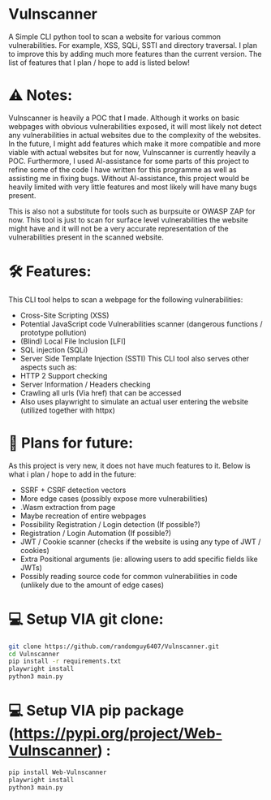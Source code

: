 # Vulnscanner
 A Simple CLI python tool to scan a website for various common vulnerabilities. For example, XSS, SQLi, SSTI and directory traversal. I plan to improve this by adding much more features than the current version. The list of features that I plan / hope to add is listed below!

# ⚠️ Notes:
 Vulnscanner is heavily a POC that I made. Although it works on basic webpages with obvious vulnerabilities exposed, it will most likely not detect any vulnerabilities in actual websites due to the complexity of the websites. In the future, I might add features which make it more compatible and more viable with actual websites but for now, Vulnscanner is currently heavily a POC. Furthermore, I used AI-assistance for some parts of this project to refine some of the code I have written for this programme as well as assisting me in fixing bugs. Without AI-assistance, this project would be heavily limited with very little features and most likely will have many bugs present.

 This is also not a substitute for tools such as burpsuite or OWASP ZAP for now. This tool is just to scan for surface level vulnerabilities the website might have and it will not be a very accurate representation of the vulnerabilities present in the scanned website.

# 🛠️ Features:
 This CLI tool helps to scan a webpage for the following vulnerabilities:
 - Cross-Site Scripting (XSS)
 - Potential JavaScript code Vulnerabilities scanner (dangerous functions / prototype pollution)
 - (Blind) Local File Inclusion [LFI]
 - SQL injection (SQLi)
 - Server Side Template Injection (SSTI)
 This CLI tool also serves other aspects such as:
 - HTTP 2 Support checking
 - Server Information / Headers checking
 - Crawling all urls (Via href) that can be accessed
 - Also uses playwright to simulate an actual user entering the website (utilized together with httpx)
 

# 📅 Plans for future:
 As this project is very new, it does not have much features to it. Below is what i plan / hope to add in the future:
 - SSRF + CSRF detection vectors
 - More edge cases (possibly expose more vulnerabilities)
 - .Wasm extraction from page 
 - Maybe recreation of entire webpages
 - Possibility Registration / Login detection (If possible?)
 - Registration / Login Automation (If possible?)
 - JWT / Cookie scanner (checks if the website is using any type of JWT / cookies)
 - Extra Positional arguments (ie: allowing users to add specific fields like JWTs)
 - Possibly reading source code for common vulnerabilities in code (unlikely due to the amount of edge cases)

# 💻 Setup VIA git clone:
```bash
git clone https://github.com/randomguy6407/Vulnscanner.git
cd Vulnscanner
pip install -r requirements.txt
playwright install
python3 main.py
```

# 💻 Setup VIA pip package (https://pypi.org/project/Web-Vulnscanner) :
```bash
pip install Web-Vulnscanner
playwright install
python3 main.py
```
